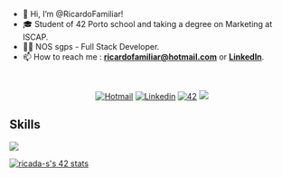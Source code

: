 - 👋 Hi, I’m @RicardoFamiliar!
- 🎓 Student of 42 Porto school and taking a degree on Marketing at ISCAP. 
- 👨‍💻 NOS sgps - Full Stack Developer.
- 📫 How to reach me : **ricardofamiliar@hotmail.com** or [**LinkedIn**]( www.linkedin.com/in/RicardoFamiliar/).

<!---
SMALL ICONS
--->
<br/>
<p align="center">
<a href='mailto:ricardofamiliar@hotmail.com' target="_blank"><img alt='Hotmail' src='https://img.shields.io/badge/Hotmail-100000?style=flat&logo=Hotmail&logoColor=white&labelColor=EA4335&color=EA4335'/></a>
</a>
<a href='https://www.linkedin.com/in/RicardoFamiliar/' target="_blank"><img alt='Linkedin' src='https://img.shields.io/badge/LinkedIn-100000?style=flat&logo=Linkedin&logoColor=white&labelColor=0A66C2&color=0A66C2'/></a>
</a>
<a href='https://profile.intra.42.fr/users/ricada-s' target="_blank"><img alt='42' src='https://img.shields.io/badge/42_Porto-100000?style=flat&logo=42&logoColor=white&labelColor=000000&color=000000'/></a>
</a>
<img src="https://komarev.com/ghpvc/?username=jotavare&style=flat&color=orange"></a>
</a>
</p>

## Skills
<p align="left">
  <a href="https://skillicons.dev">
    <img src="https://skillicons.dev/icons?i=mysql,java,js,py,c,cpp,ts,visualstudio,html,php,css,git,github,powershell,bash,linux,vim,vscode,ps,au,wordpress,discord,linkedin,instagram" />
  </a>
</p>

[![ricada-s's 42 stats](https://badge42.vercel.app/api/v2/clc1532rb00160fmal3qud78w/stats?cursusId=21&coalitionId=293)](https://github.com/JaeSeoKim/badge42)
